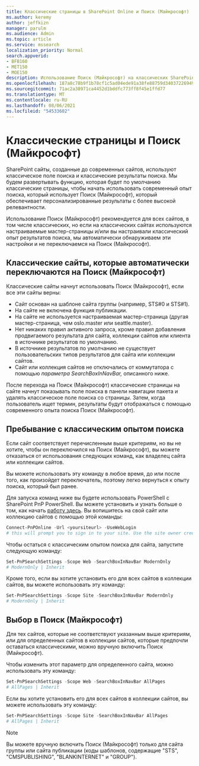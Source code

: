 ```yaml
---
title: Классические страницы в SharePoint Online и Поиск (Майкрософт)
ms.author: keremy
author: jeffkizn
manager: parulm
ms.audience: Admin
ms.topic: article
ms.service: mssearch
localization_priority: Normal
search.appverid:
- BFB160
- MET150
- MOE150
description: Использование Поиск (Майкрософт) на классических SharePoint страницах
ms.openlocfilehash: 187a8c78b9f1b78cf1c5ad04ede91a38fe88759d34037226949a441034cb13b9
ms.sourcegitcommit: 71ac2a38971ca4452d1bddfc773ff8f45e1ffd77
ms.translationtype: MT
ms.contentlocale: ru-RU
ms.lasthandoff: 08/06/2021
ms.locfileid: "54533602"
---
```

# <a name="classic-pages-and-microsoft-search"></a>Классические страницы и Поиск (Майкрософт)

SharePoint сайты, созданные до современных сайтов, используют классическое поле поиска и классические результаты поиска. Мы будем развертывать функцию, которая будет по умолчанию классические страницы, чтобы начать использовать современный опыт поиска, который использует Поиск (Майкрософт), который обеспечивает персонализированные результаты с более высокой релевантности.

Использование Поиск (Майкрософт) рекомендуется для всех сайтов, в том числе классических, но если на классических сайтах используются настраиваемые мастер-страницы и/или вы настраивали классический опыт результатов поиска, мы автоматически обнаруживаем эти настройки и не переключаемся на Поиск (Майкрософт).

## <a name="classic-sites-that-will-automatically-switch-to-microsoft-search"></a>Классические сайты, которые автоматически переключаются на Поиск (Майкрософт)

Классические сайты начнут использовать Поиск (Майкрософт), если все эти сайты верны:

* Сайт основан на шаблоне сайта группы (например, STS#0 и STS#1).
* На сайте не включена функция публикации.
* На сайте не используется настраиваемая мастер-страница (другая мастер-страница, чем oslo.master или seattle.master).
* Нет никаких правил активного запроса, кроме правил добавления продвигаемого результата для сайта, коллекции сайтов или клиента в источнике результатов по умолчанию.
* В источнике результатов по умолчанию не существует пользовательских типов результатов для сайта или коллекции сайтов.
* Сайт или коллекция сайтов не отключались от коммутатора с помощью *параметра SearchBoxInNavBar,* описанного ниже.

После перехода на Поиск (Майкрософт) классические страницы на сайте начнут показывать поле поиска в панели навигации пакета и удалять классическое поле поиска со страницы. Затем, когда пользователь ищет термин, результаты будут отображаться с помощью современного опыта поиска Поиск (Майкрософт).

## <a name="staying-with-the-classic-search-experience"></a>Пребывание с классическим опытом поиска

Если сайт соответствует перечисленным выше критериям, но вы не хотите, чтобы он переключился на Поиск (Майкрософт), вы можете отказаться от использования следующих команд, как владелец сайта или коллекции сайтов.

Вы можете использовать эту команду в любое время, до или после того, как произойдет переключатель, поэтому легко вернуться к опыту поиска, который был ранее.

Для запуска команд ниже вы будете использовать PowerShell с SharePoint PnP PowerShell. Вы можете установить и узнать больше о том, как начать [работу здесь](/powershell/sharepoint/sharepoint-pnp/sharepoint-pnp-cmdlets?view=sharepoint-ps). Вы вопишитесь на свой сайт или коллекцию сайтов с помощью этой команды:

```powershell
Connect-PnPOnline -Url <yoursiteurl> -UseWebLogin
# this will prompt you to sign in to your site. Use the site owner credentials.
```

Чтобы остаться с классическим опытом поиска для сайта, запустите следующую команду:

```powershell
Set-PnPSearchSettings -Scope Web -SearchBoxInNavBar ModernOnly
# ModernOnly | Inherit
```

Кроме того, если вы хотите установить его для всех сайтов в коллекции сайтов, вы можете использовать эту команду:

```powershell
Set-PnPSearchSettings -Scope Site -SearchBoxInNavBar ModernOnly
# ModernOnly | Inherit
```

## <a name="opting-into-microsoft-search"></a>Выбор в Поиск (Майкрософт)

Для тех сайтов, которые не соответствуют указанным выше критериям, или для определенных сайтов в коллекции сайтов, которые предпочли оставаться классическими, можно вручную включить Поиск (Майкрософт).

Чтобы изменить этот параметр для определенного сайта, можно использовать эту команду:

```powershell
Set-PnPSearchSettings -Scope Web -SearchBoxInNavBar AllPages
# AllPages | Inherit
```

Если вы хотите установить его для всех сайтов в коллекции сайтов, вы можете использовать эту команду:

```powershell
Set-PnPSearchSettings -Scope Site -SearchBoxInNavBar AllPages
# AllPages | Inherit
```

> [!NOTE]
> Вы можете вручную включить Поиск (Майкрософт) только для сайта группы или сайта публикации (коды шаблонов, содержащие "STS", "CMSPUBLISHING", "BLANKINTERNET" и "GROUP").